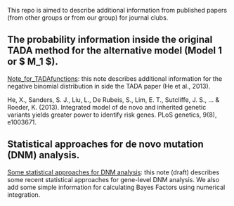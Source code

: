 
This repo is aimed to describe additional information from published papers (from other groups or from our group) for journal clubs.

## The probability information inside the original TADA method for the alternative model (Model 1 or $ M_1 $).

[Note_for_TADAfunctions](./file/Note_for_TADAfunctions.pdf): this note describes additional information for the negative binomial distribution in side the TADA paper (He et al., 2013). 

He, X., Sanders, S. J., Liu, L., De Rubeis, S., Lim, E. T., Sutcliffe, J. S., ... & Roeder, K. (2013). Integrated model of de novo and inherited genetic variants yields greater power to identify risk genes. PLoS genetics, 9(8), e1003671.

## Statistical approaches for de novo mutation (DNM) analysis.

[Some statistical approaches for DNM analysis](./file/Statistical_methods_for_DNM_analysis.pdf): this note (draft) describes some recent statistical approaches for gene-level DNM analysis. We also add some simple information for calculating Bayes Factors using numerical integration.